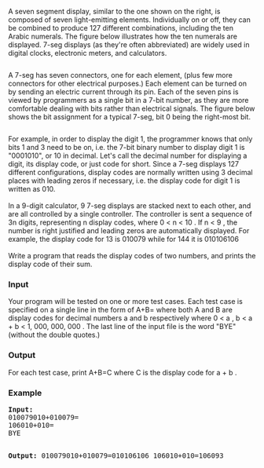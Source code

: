 <p>A seven segment display, similar to the one shown on the right, is composed of seven light-emitting elements. Individually on or off, they can be combined to produce 127 different combinations, including the ten Arabic numerals. The figure below illustrates how the ten numerals are displayed. 7-seg displays (as they're often abbreviated) are widely used in digital clocks, electronic meters, and calculators.</p>
<p style="text-align: center;"><img src="../../../content/ahmed_aly:ANARC08B1.PNG" alt=""></p>
<p>A 7-seg has seven connectors, one for each element, (plus few more connectors for other electrical purposes.) Each element can be turned on by sending an electric current through its pin. Each of the seven pins is viewed by programmers as a single bit in a 7-bit number, as they are more comfortable dealing with bits rather than electrical signals. The figure below shows the bit assignment for a typical 7-seg, bit 0 being the right-most bit.</p>
<p style="text-align: center;"><img src="../../../content/ahmed_aly:ANARC08B2.PNG" alt=""></p>
<p>For example, in order to display the digit 1, the programmer knows that only bits 1 and 3 need to be on, i.e. the 7-bit binary number to display digit 1 is "0001010", or 10 in decimal. Let's call the decimal number for displaying a digit, its display code, or just code for short. Since a 7-seg displays 127 different configurations, display codes are normally written using 3 decimal places with leading zeros if necessary, i.e. the display code for digit 1 is written as 010. <br><br> In a 9-digit calculator, 9 7-seg displays are stacked next to each other, and are all controlled by a single controller. The controller is sent a sequence of 3n digits, representing n display codes, where 0 &lt; n &lt; 10 . If n &lt; 9 , the number is right justified and leading zeros are automatically displayed. For example, the display code for 13 is 010079 while for 144 it is 010106106 <br><br> Write a program that reads the display codes of two numbers, and prints the display code of their sum.</p>
<h3>Input</h3>
<p>Your program will be tested on one or more test cases. Each test case is specified on a single line in the form of A+B= where both A  and B  are display codes for decimal numbers a  and b  respectively where 0 &lt; a , b &lt; a + b &lt; 1, 000, 000, 000 . The last line of the input file is the word "BYE" (without the double quotes.)</p>
<h3>Output</h3>
<p>For each test case, print A+B=C  where C  is the display code for a + b .</p>
<h3>Example</h3>
<pre><strong>Input:</strong>
010079010+010079=
106010+010=
BYE

<strong>Output:</strong>
010079010+010079=010106106
106010+010=106093
</pre>